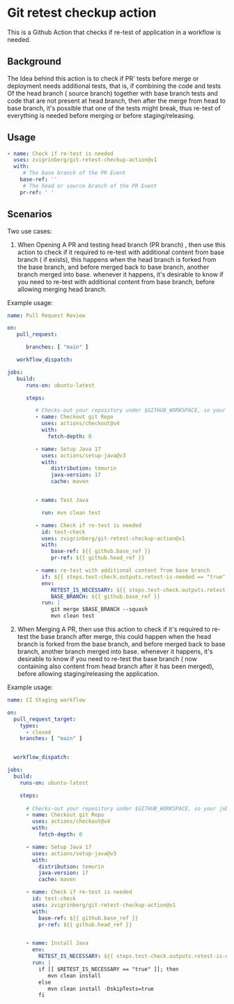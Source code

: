 # Git retest checkup action

This is a Github Action that checks if re-test of application in a workflow is needed.

## Background

The Idea behind this action is to check if PR' tests before merge or deployment needs additional tests, that is, if combining the code and tests Of the head branch ( source branch) together with base branch tests and code that are not present at head branch, then after the merge from head to base branch, it's possible that one of the tests might break, thus re-test of everything is needed before merging or before staging/releasing.


## Usage

<!-- start usage -->
```yaml
- name: Check if re-test is needed
  uses: zvigrinberg/git-retest-checkup-action@v1
  with:
     # The base branch of the PR Event
    base-ref: ''
     # The head or source branch of the PR Event
    pr-ref: ' '
```
<!-- end usage -->

## Scenarios


Two use cases:

1. When Opening A PR and testing head branch (PR branch) , then use this action to check if 
   it required to re-test with additional content from base branch ( if exists), this happens when the head branch is forked from the base branch, and before merged back to base branch, another branch merged into base.
   whenever it happens, it's desirable to know if you need to re-test with additional content from base branch, before allowing merging head branch.

Example usage:

```yaml
name: Pull Request Review

on:
   pull_request:

      branches: [ "main" ]

   workflow_dispatch:

jobs:
   build:
      runs-on: ubuntu-latest

      steps:

         # Checks-out your repository under $GITHUB_WORKSPACE, so your job can access it
         - name: Checkout git Repo
           uses: actions/checkout@v4
           with:
             fetch-depth: 0

         - name: Setup Java 17
           uses: actions/setup-java@v3
           with:
              distribution: temurin
              java-version: 17
              cache: maven


         - name: Test Java

           run: mvn clean test

         - name: Check if re-test is needed
           id: test-check
           uses: zvigrinberg/git-retest-checkup-action@v1
           with:
              base-ref: ${{ github.base_ref }}
              pr-ref: ${{ github.head_ref }}

         - name: re-test with additional content from base branch
           if: ${{ steps.test-check.outputs.retest-is-needed == "true" }}
           env:
              RETEST_IS_NECESSARY: ${{ steps.test-check.outputs.retest-is-needed }}
              BASE_BRANCH: ${{ github.base_ref }}
           run: |
              git merge $BASE_BRANCH --squash
              mvn clean test
```


2. When Merging A PR, then use this action to check if it's required to re-test the base branch after merge, this could happen when the head branch is forked from the base branch, and before merged back to base branch, another branch merged into base.
whenever it happens, it's desirable to know if you need to re-test the base branch ( now containing also content from head branch after it has been merged), before allowing staging/releasing the application.

Example usage:

```yaml
name: CI Staging workflow

on:
  pull_request_target:
    types:
      - closed
    branches: [ "main" ]


  workflow_dispatch:

jobs:
  build:
    runs-on: ubuntu-latest

    steps:
    
      # Checks-out your repository under $GITHUB_WORKSPACE, so your job can access it
      - name: Checkout git Repo
        uses: actions/checkout@v4
        with:
          fetch-depth: 0

      - name: Setup Java 17
        uses: actions/setup-java@v3
        with:
          distribution: temurin
          java-version: 17
          cache: maven

      - name: Check if re-test is needed
        id: test-check
        uses: zvigrinberg/git-retest-checkup-action@v1
        with:
          base-ref: ${{ github.base_ref }}
          pr-ref: ${{ github.head_ref }}


      - name: Install Java
        env:
          RETEST_IS_NECESSARY: ${{ steps.test-check.outputs.retest-is-needed}}
        run: |
          if [[ $RETEST_IS_NECESSARY == "true" ]]; then
             mvn clean install
          else
             mvn clean install -DskipTests=true
          fi
```

